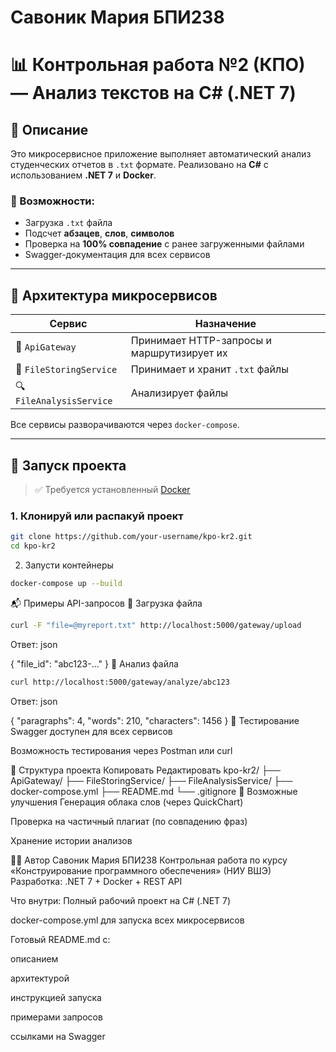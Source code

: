 # Савоник Мария БПИ238
# 📊 Контрольная работа №2 (КПО) — Анализ текстов на C# (.NET 7)

## 📌 Описание

Это микросервисное приложение выполняет автоматический анализ студенческих отчетов в `.txt` формате. Реализовано на **C#** с использованием **.NET 7** и **Docker**.

### 🔧 Возможности:
- Загрузка `.txt` файла
- Подсчет **абзацев**, **слов**, **символов**
- Проверка на **100% совпадение** с ранее загруженными файлами
- Swagger-документация для всех сервисов

---

## 🧱 Архитектура микросервисов

| Сервис               | Назначение                             |
|----------------------|----------------------------------------|
| 🧭 `ApiGateway`         | Принимает HTTP-запросы и маршрутизирует их |
| 📁 `FileStoringService` | Принимает и хранит `.txt` файлы       |
| 🔍 `FileAnalysisService`| Анализирует файлы                     |

Все сервисы разворачиваются через `docker-compose`.

---

## 🚀 Запуск проекта

> ✅ Требуется установленный [Docker](https://www.docker.com/products/docker-desktop)

### 1. Клонируй или распакуй проект

```bash
git clone https://github.com/your-username/kpo-kr2.git
cd kpo-kr2

```

2. Запусти контейнеры
```bash
docker-compose up --build
```

📬 Примеры API-запросов
🔸 Загрузка файла
```bash
curl -F "file=@myreport.txt" http://localhost:5000/gateway/upload
```
Ответ:
json

{ "file_id": "abc123-..." }
🔸 Анализ файла
```bash
curl http://localhost:5000/gateway/analyze/abc123
```
Ответ:
json

{
  "paragraphs": 4,
  "words": 210,
  "characters": 1456
}
🧪 Тестирование
Swagger доступен для всех сервисов

Возможность тестирования через Postman или curl

📁 Структура проекта
Копировать
Редактировать
kpo-kr2/
├── ApiGateway/
├── FileStoringService/
├── FileAnalysisService/
├── docker-compose.yml
├── README.md
└── .gitignore
🧠 Возможные улучшения
Генерация облака слов (через QuickChart)

Проверка на частичный плагиат (по совпадению фраз)

Хранение истории анализов

👩‍💻 Автор
Савоник Мария БПИ238
Контрольная работа по курсу
«Конструирование программного обеспечения» (НИУ ВШЭ)
Разработка: .NET 7 + Docker + REST API

Что внутри:
Полный рабочий проект на C# (.NET 7)

docker-compose.yml для запуска всех микросервисов

Готовый README.md с:

описанием

архитектурой

инструкцией запуска

примерами запросов

ссылками на Swagger

